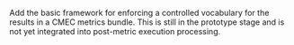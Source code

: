 Add the basic framework for enforcing a controlled vocabulary
for the results in a CMEC metrics bundle.
This is still in the prototype stage
and is not yet integrated into post-metric execution processing.
